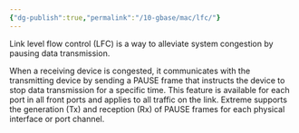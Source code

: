 ```yaml
---
{"dg-publish":true,"permalink":"/10-gbase/mac/lfc/"}
---
```


Link level flow control (LFC) is a way to alleviate system congestion by pausing data transmission.

When a receiving device is congested, it communicates with the transmitting device by sending a PAUSE frame that instructs the device to stop data transmission for a specific time. This feature is available for each port in all front ports and applies to all traffic on the link. Extreme supports the generation (Tx) and reception (Rx) of PAUSE frames for each physical interface or port channel.